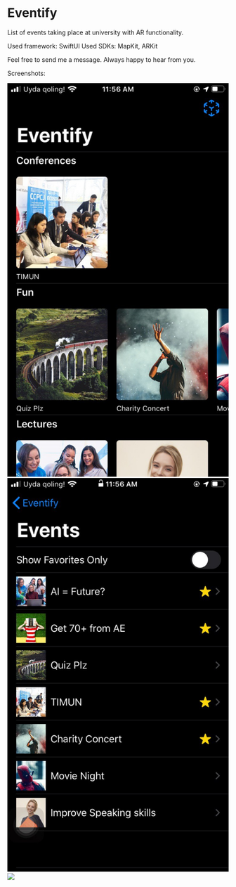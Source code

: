 # Eventify
List of events taking place at university with AR functionality.

Used framework: SwiftUI
Used SDKs: MapKit, ARKit

Feel free to send me a message. Always happy to hear from you. 

Screenshots:

![](ReadMe/home.jpeg)
![](ReadMe/list.jpeg)
![](ReadMe/details.jpeg)

